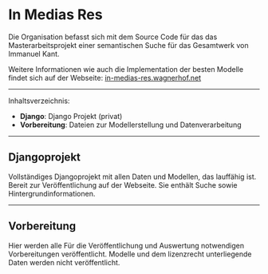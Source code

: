 # In Medias Res

Die Organisation befasst sich mit dem Source Code für das das Masterarbeitsprojekt einer semantischen Suche für das Gesamtwerk von Immanuel Kant.

Weitere Informationen wie auch die Implementation der besten Modelle findet sich auf der Webseite:
[in-medias-res.wagnerhof.net](https://in-medias-res.wagnerhof.net)

---

Inhaltsverzeichnis:

- **Django**: Django Projekt (privat)
- **Vorbereitung**: Dateien zur Modellerstellung und Datenverarbeitung

---

## Djangoprojekt

Vollständiges Djangoprojekt mit allen Daten und Modellen, das lauffähig ist. Bereit zur Veröffentlichung auf der Webseite. Sie enthält Suche sowie Hintergrundinformationen.

---

## Vorbereitung

Hier werden alle Für die Veröffentlichung und Auswertung notwendigen Vorbereitungen veröffentlicht. Modelle und dem lizenzrecht unterliegende Daten werden nicht veröffentlicht.

